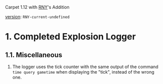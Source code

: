 Carpet 1.12 with [RNY](https://github.com/Rainyaphthyl)'s Addition

[version](src/carpet/CarpetSettings.java): `RNY-current-undefined`

# 1. Completed Explosion Logger

## 1.1. Miscellaneous

1. The logger uses the tick counter with the same output of the command `time query gametime` when displaying the "tick", instead of the wrong one.
